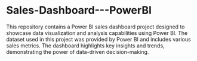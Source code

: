 # Sales-Dashboard---PowerBI
This repository contains a Power BI sales dashboard project designed to showcase data visualization and analysis capabilities using Power BI. The dataset used in this project was provided by Power BI and includes various sales metrics. The dashboard highlights key insights and trends, demonstrating the power of data-driven decision-making.
